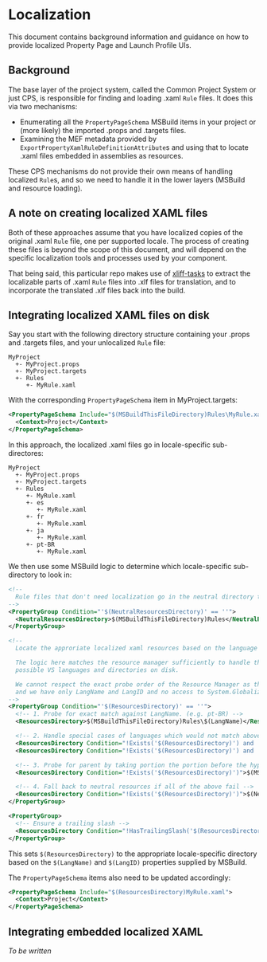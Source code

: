 # Localization

This document contains background information and guidance on how to provide localized Property Page and Launch Profile UIs.

## Background

The base layer of the project system, called the Common Project System or just CPS, is responsible for finding and loading .xaml `Rule` files. It does this via two mechanisms:

- Enumerating all the `PropertyPageSchema` MSBuild items in your project or (more likely) the imported .props and .targets files.
- Examining the MEF metadata provided by `ExportPropertyXamlRuleDefinitionAttribute`s and using that to locate .xaml files embedded in assemblies as resources.

These CPS mechanisms do not provide their own means of handling localized `Rule`s, and so we need to handle it in the lower layers (MSBuild and resource loading).

## A note on creating localized XAML files

Both of these approaches assume that you have localized copies of the original .xaml `Rule` file, one per supported locale. The process of creating these files is beyond the scope of this document, and will depend on the specific localization tools and processes used by your component.

That being said, this particular repo makes use of [xliff-tasks](https://github.com/dotnet/xliff-tasks) to extract the localizable parts of .xaml `Rule` files into .xlf files for translation, and to incorporate the translated .xlf files back into the build.


## Integrating localized XAML files on disk

Say you start with the following directory structure containing your .props and .targets files, and your unlocalized `Rule` file:

```
MyProject
  +- MyProject.props
  +- MyProject.targets
  +- Rules
     +- MyRule.xaml
```

With the corresponding `PropertyPageSchema` item in MyProject.targets:

``` xml
<PropertyPageSchema Include="$(MSBuildThisFileDirectory)Rules\MyRule.xaml">
  <Context>Project</Context>
</PropertyPageSchema>
```

In this approach, the localized .xaml files go in locale-specific sub-directores:

```
MyProject
  +- MyProject.props
  +- MyProject.targets
  +- Rules
     +- MyRule.xaml
     +- es
        +- MyRule.xaml
     +- fr
        +- MyRule.xaml
     +- ja
        +- MyRule.xaml
     +- pt-BR
        +- MyRule.xaml
```

We then use some MSBuild logic to determine which locale-specific sub-directory to look in:

``` xml
<!--
  Rule files that don't need localization go in the neutral directory to save duplicating files into each language
-->
<PropertyGroup Condition="'$(NeutralResourcesDirectory)' == ''">
  <NeutralResourcesDirectory>$(MSBuildThisFileDirectory)Rules</NeutralResourcesDirectory>
</PropertyGroup>

<!--
  Locate the approriate localized xaml resources based on the language ID or name.

  The logic here matches the resource manager sufficiently to handle the fixed set of 
  possible VS languages and directories on disk.

  We cannot respect the exact probe order of the Resource Manager as this has to evaluate statically
  and we have only LangName and LangID and no access to System.Globalization API.
-->
<PropertyGroup Condition="'$(ResourcesDirectory)' == ''">
  <!-- 1. Probe for exact match against LangName. (e.g. pt-BR) -->
  <ResourcesDirectory>$(MSBuildThisFileDirectory)Rules\$(LangName)</ResourcesDirectory>

  <!-- 2. Handle special cases of languages which would not match above or below. -->
  <ResourcesDirectory Condition="!Exists('$(ResourcesDirectory)') and '$(LangID)' == '2052'">$(MSBuildThisFileDirectory)Rules\zh-Hans</ResourcesDirectory>
  <ResourcesDirectory Condition="!Exists('$(ResourcesDirectory)') and '$(LangID)' == '1028'">$(MSBuildThisFileDirectory)Rules\zh-Hant</ResourcesDirectory>

  <!-- 3. Probe for parent by taking portion the portion before the hyphen (e.g. fr-FR -> fr) -->
  <ResourcesDirectory Condition="!Exists('$(ResourcesDirectory)')">$(MSBuildThisFileDirectory)Rules\$(LangName.Split('-')[0])</ResourcesDirectory>

  <!-- 4. Fall back to neutral resources if all of the above fail -->
  <ResourcesDirectory Condition="!Exists('$(ResourcesDirectory)')">$(NeutralResourcesDirectory)</ResourcesDirectory>
</PropertyGroup>

<PropertyGroup>
  <!-- Ensure a trailing slash -->
  <ResourcesDirectory Condition="!HasTrailingSlash('$(ResourcesDirectory)')">$(ResourcesDirectory)\</ResourcesDirectory>
</PropertyGroup>
```

This sets `$(ResourcesDirectory)` to the appropriate locale-specific directory based on the `$(LangName)` and `$(LangID)` properties supplied by MSBuild.

The `PropertyPageSchema` items also need to be updated accordingly:

``` xml
<PropertyPageSchema Include="$(ResourcesDirectory)MyRule.xaml">
  <Context>Project</Context>
</PropertyPageSchema>
```

## Integrating embedded localized XAML

_To be written_

